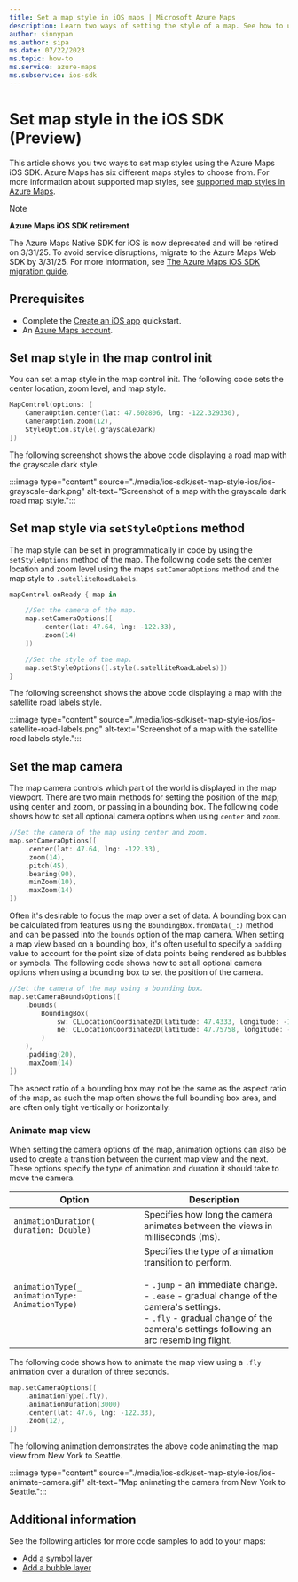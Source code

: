 ```yaml
---
title: Set a map style in iOS maps | Microsoft Azure Maps
description: Learn two ways of setting the style of a map. See how to use the Azure Maps iOS SDK in either the layout file or the activity class to adjust the style.
author: sinnypan
ms.author: sipa
ms.date: 07/22/2023
ms.topic: how-to
ms.service: azure-maps
ms.subservice: ios-sdk
---
```


# Set map style in the iOS SDK (Preview)

This article shows you two ways to set map styles using the Azure Maps iOS SDK. Azure Maps has six different maps styles to choose from. For more information about supported map styles, see [supported map styles in Azure Maps].

> [!NOTE]
>
> **Azure Maps iOS SDK retirement**
>
> The Azure Maps Native SDK for iOS is now deprecated and will be retired on 3/31/25. To avoid service disruptions, migrate to the Azure Maps Web SDK by 3/31/25. For more information, see [The Azure Maps iOS SDK migration guide](ios-sdk-migration-guide.md).

## Prerequisites

- Complete the [Create an iOS app] quickstart.
- An [Azure Maps account].

## Set map style in the map control init

You can set a map style in the map control init. The following code sets the center location, zoom level, and map style.

```swift
MapControl(options: [
    CameraOption.center(lat: 47.602806, lng: -122.329330),
    CameraOption.zoom(12),
    StyleOption.style(.grayscaleDark)
])
```

The following screenshot shows the above code displaying a road map with the grayscale dark style.

:::image type="content" source="./media/ios-sdk/set-map-style-ios/ios-grayscale-dark.png" alt-text="Screenshot of a map with the grayscale dark road map style.":::

## Set map style via `setStyleOptions` method

The map style can be set in programmatically in code by using the `setStyleOptions` method of the map. The following code sets the center location and zoom level using the maps `setCameraOptions` method and the map style to `.satelliteRoadLabels`.

```swift
mapControl.onReady { map in

    //Set the camera of the map.
    map.setCameraOptions([
        .center(lat: 47.64, lng: -122.33),
        .zoom(14)
    ])

    //Set the style of the map.
    map.setStyleOptions([.style(.satelliteRoadLabels)])
}
```

The following screenshot shows the above code displaying a map with the satellite road labels style.

:::image type="content" source="./media/ios-sdk/set-map-style-ios/ios-satellite-road-labels.png" alt-text="Screenshot of a map with the satellite road labels style.":::

## Set the map camera

The map camera controls which part of the world is displayed in the map viewport. There are two main methods for setting the position of the map; using center and zoom, or passing in a bounding box. The following code shows how to set all optional camera options when using `center` and `zoom`.

```swift
//Set the camera of the map using center and zoom.
map.setCameraOptions([
    .center(lat: 47.64, lng: -122.33),
    .zoom(14),
    .pitch(45),
    .bearing(90),
    .minZoom(10),
    .maxZoom(14)
])
```

Often it's desirable to focus the map over a set of data. A bounding box can be calculated from features using the `BoundingBox.fromData(_:)` method and can be passed into the `bounds` option of the map camera. When setting a map view based on a bounding box, it's often useful to specify a `padding` value to account for the point size of data points being rendered as bubbles or symbols. The following code shows how to set all optional camera options when using a bounding box to set the position of the camera.

```swift
//Set the camera of the map using a bounding box.
map.setCameraBoundsOptions([
    .bounds(
        BoundingBox(
            sw: CLLocationCoordinate2D(latitude: 47.4333, longitude: -122.4594),
            ne: CLLocationCoordinate2D(latitude: 47.75758, longitude: -122.21866)
        )
    ),
    .padding(20),
    .maxZoom(14)
])
```

The aspect ratio of a bounding box may not be the same as the aspect ratio of the map, as such the map often shows the full bounding box area, and are often only tight vertically or horizontally.

### Animate map view

When setting the camera options of the map, animation options can also be used to create a transition between the current map view and the next. These options specify the type of animation and duration it should take to move the camera.

| Option | Description |
|--------|-------------|
| `animationDuration(_ duration: Double)` | Specifies how long the camera animates between the views in milliseconds (ms). |
| `animationType(_ animationType: AnimationType)` | Specifies the type of animation transition to perform.<br><br> - `.jump` - an immediate change.<br> - `.ease` - gradual change of the camera's settings.<br> - `.fly` - gradual change of the camera's settings following an arc resembling flight. |

The following code shows how to animate the map view using a `.fly` animation over a duration of three seconds.

```swift
map.setCameraOptions([
    .animationType(.fly),
    .animationDuration(3000)
    .center(lat: 47.6, lng: -122.33),
    .zoom(12),
])
```

The following animation demonstrates the above code animating the map view from New York to Seattle.

:::image type="content" source="./media/ios-sdk/set-map-style-ios/ios-animate-camera.gif" alt-text="Map animating the camera from New York to Seattle.":::

## Additional information

See the following articles for more code samples to add to your maps:

- [Add a symbol layer]
- [Add a bubble layer]

[Add a bubble layer]: add-bubble-layer-map-ios.md
[Add a symbol layer]: add-symbol-layer-ios.md
[Azure Maps account]: https://azure.microsoft.com/services/azure-maps
[Create an iOS app]: quick-ios-app.md
[supported map styles in Azure Maps]: supported-map-styles.md
